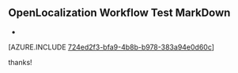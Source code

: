 ## OpenLocalization Workflow Test MarkDown
* 

[AZURE.INCLUDE [724ed2f3-bfa9-4b8b-b978-383a94e0d60c](calleeMd1.md)]

 
thanks!